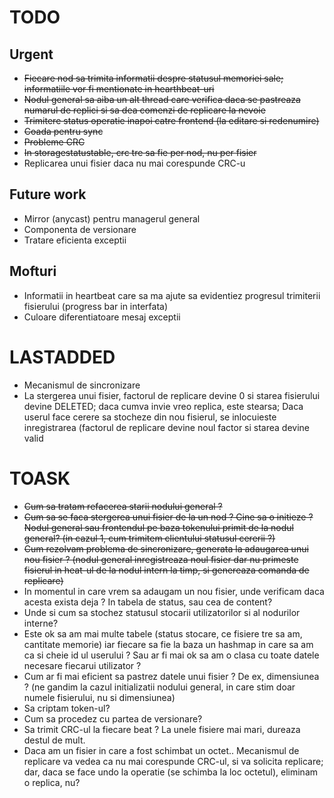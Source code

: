 # TODO
## Urgent
- ~~Fiecare nod sa trimita informatii despre statusul memoriei sale; informatiile vor fi mentionate in hearthbeat-uri~~
- ~~Nodul general sa aiba un alt thread care verifica daca se pastreaza numarul de replici si sa dea comenzi de replicare la nevoie~~
- ~~Trimitere status operatie inapoi catre frontend (la editare si redenumire)~~
- ~~Coada pentru sync~~
- ~~Probleme CRC~~
- ~~In storagestatustable, crc tre sa fie per nod, nu per fisier~~
- Replicarea unui fisier daca nu mai corespunde CRC-u

## Future work
- Mirror  (anycast) pentru managerul general
- Componenta de versionare
- Tratare eficienta exceptii

## Mofturi
- Informatii in heartbeat care sa ma ajute sa evidentiez progresul trimiterii fisierului (progress bar in interfata)
- Culoare diferentiatoare mesaj exceptii


# LASTADDED
- Mecanismul de sincronizare
- La stergerea unui fisier, factorul de replicare devine 0 si starea fisierului devine DELETED; daca cumva invie vreo replica, este stearsa; Daca userul face cerere sa stocheze din nou fisierul, se inlocuieste inregistrarea (factorul de replicare devine noul factor si starea devine valid


# TOASK
- ~~Cum sa tratam refacerea starii nodului general ?~~
- ~~Cum sa se faca stergerea unui fisier de la un nod ? Cine sa o initieze ? Nodul general sau frontendul pe baza tokenului primit de la nodul general?  (in cazul 1, cum trimitem clientului statusul cererii ?)~~
- ~~Cum rezolvam problema de sincronizare, generata la adaugarea unui nou fisier ? (nodul general inregistreaza noul fisier dar nu primeste fisierul in heat-ul de la nodul intern la timp, si genereaza comanda de replicare)~~
- In momentul in care vrem sa adaugam un nou fisier, unde verificam daca acesta exista deja ? In tabela de status, sau cea de content?
- Unde si cum sa stochez statusul stocarii utilizatorilor si al nodurilor interne?
- Este ok sa am mai multe tabele (status stocare, ce fisiere tre sa am, cantitate memorie) iar fiecare sa fie la baza un hashmap in care sa am ca si cheie id ul userului ? Sau ar fi mai ok sa am o clasa cu toate datele necesare fiecarui utilizator ? 
- Cum ar fi mai eficient sa pastrez datele unui fisier ? De ex, dimensiunea ? (ne gandim la cazul initializatii nodului general, in care stim doar numele fisierului, nu si dimensiunea)
- Sa criptam token-ul?
- Cum sa procedez cu partea de versionare?
- Sa trimit CRC-ul la fiecare beat ? La unele fisiere mai mari, dureaza destul de mult.
- Daca am un fisier in care a fost schimbat un octet.. Mecanismul de replicare va vedea ca nu mai corespunde CRC-ul, si va solicita replicare; dar, daca se face undo la operatie (se schimba la loc octetul), eliminam o replica, nu?
